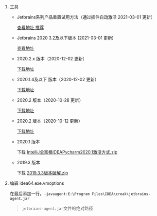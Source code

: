 1. 工具

	- Jetbrains系列产品重置试用方法（通过插件自动激活 2021-03-01 更新）
	
		[查看地址  推荐](Jetbrains系列产品重置试用方法/README.md)

	- Jetbrains 2020 3.2及以下版本 (2021-03-01 更新)

		[查看地址](Jetbrains_2020_3.2及以下版本/README.md)

	- 2020.2.x 版本（2020-12-02 更新）
		
		[下载地址](https://github.com/superbeyone/JetBrainsActiveCode/raw/master/creak/JetBrains%202020.2%20%E7%89%88%E6%9C%AC%20%E5%85%A8%E5%AE%B6%E6%A1%B6%E6%BF%80%E6%B4%BB%E6%96%B9%E5%BC%8F%20(2020-12-02).zip)

	- 2020.1.4及以下 版本（2020-12-02 更新）
		
		[下载地址](https://github.com/superbeyone/JetBrainsActiveCode/raw/master/creak/2020.1.4%E5%8F%8A%E4%BB%A5%E4%B8%8B%E7%89%88%E6%9C%AC%E6%B0%B8%E4%B9%85%E6%BF%80%E6%B4%BB%20(2020-12-02).zip)

	- 2020.2 版本（2020-10-28 更新）
	
		[下载地址](https://github.com/superbeyone/JetBrainsActiveCode/raw/master/creak/JetBrains%202020.2%20%E7%89%88%E6%9C%AC%20%E5%85%A8%E5%AE%B6%E6%A1%B6%E6%BF%80%E6%B4%BB%E6%96%B9%E5%BC%8F%EF%BC%882020-10-28%EF%BC%89.zip)
	
	- 2020.2 版本（2020-10-12 更新）
	
	  	[下载地址](https://github.com/superbeyone/JetBrainsActiveCode/raw/master/creak/JetBrains%202020.2%20%E7%89%88%E6%9C%AC%20%E5%85%A8%E5%AE%B6%E6%A1%B6%20%E6%BF%80%E6%B4%BB%E6%96%B9%E5%BC%8F.zip)
	  
	- 2020.1 版本
	
  		下载  [IntelliJ全家桶IDEAPycharm2020.1激活方式.zip](https://github.com/superbeyone/JetBrainsActiveCode/raw/master/creak/IntelliJ%E5%85%A8%E5%AE%B6%E6%A1%B6IDEAPycharm2020.1%E6%BF%80%E6%B4%BB%E6%96%B9%E5%BC%8F.zip)
	
	- 2019.3 版本
	
	   	下载  [2019.3.3版本破解.zip](https://github.com/superbeyone/JetBrainsActiveCode/raw/master/creak/2019.3.3%E7%89%88%E6%9C%AC%E7%A0%B4%E8%A7%A3.zip) 
	
	
	
2. 编辑  idea64.exe.vmoptions 
	
	在最后添加一行，`-javaagent:E:\Program Files\IDEA\creak\jetbrains-agent.jar`
	
	>`jetbrains-agent.jar`文件的绝对路径
	

